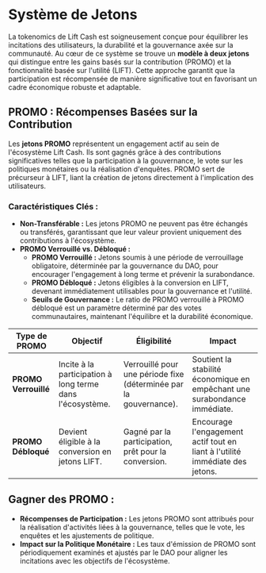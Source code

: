 # Système de Jetons

La tokenomics de Lift Cash est soigneusement conçue pour équilibrer les incitations des utilisateurs, la durabilité et la gouvernance axée sur la communauté. Au cœur de ce système se trouve un **modèle à deux jetons** qui distingue entre les gains basés sur la contribution (PROMO) et la fonctionnalité basée sur l'utilité (LIFT). Cette approche garantit que la participation est récompensée de manière significative tout en favorisant un cadre économique robuste et adaptable.

## PROMO : Récompenses Basées sur la Contribution

Les **jetons PROMO** représentent un engagement actif au sein de l'écosystème Lift Cash. Ils sont gagnés grâce à des contributions significatives telles que la participation à la gouvernance, le vote sur les politiques monétaires ou la réalisation d'enquêtes. PROMO sert de précurseur à LIFT, liant la création de jetons directement à l'implication des utilisateurs.

### Caractéristiques Clés :
- **Non-Transférable :** Les jetons PROMO ne peuvent pas être échangés ou transférés, garantissant que leur valeur provient uniquement des contributions à l'écosystème.
- **PROMO Verrouillé vs. Débloqué :**  
  - **PROMO Verrouillé :** Jetons soumis à une période de verrouillage obligatoire, déterminée par la gouvernance du DAO, pour encourager l'engagement à long terme et prévenir la surabondance.  
  - **PROMO Débloqué :** Jetons éligibles à la conversion en LIFT, devenant immédiatement utilisables pour la gouvernance et l'utilité.  
  - **Seuils de Gouvernance :** Le ratio de PROMO verrouillé à PROMO débloqué est un paramètre déterminé par des votes communautaires, maintenant l'équilibre et la durabilité économique.

| **Type de PROMO**     | **Objectif**                                      | **Éligibilité**                                   | **Impact**                                                                 |
|-----------------------|--------------------------------------------------|--------------------------------------------------|---------------------------------------------------------------------------|
| **PROMO Verrouillé**  | Incite à la participation à long terme dans l'écosystème. | Verrouillé pour une période fixe (déterminée par la gouvernance).   | Soutient la stabilité économique en empêchant une surabondance immédiate.           |
| **PROMO Débloqué**    | Devient éligible à la conversion en jetons LIFT. | Gagné par la participation, prêt pour la conversion. | Encourage l'engagement actif tout en liant à l'utilité immédiate des jetons.    |

## Gagner des PROMO :
- **Récompenses de Participation :** Les jetons PROMO sont attribués pour la réalisation d'activités liées à la gouvernance, telles que le vote, les enquêtes et les ajustements de politique.
- **Impact sur la Politique Monétaire :** Les taux d'émission de PROMO sont périodiquement examinés et ajustés par le DAO pour aligner les incitations avec les objectifs de l'écosystème.
